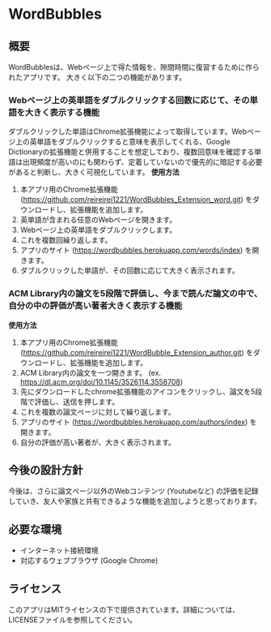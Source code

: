 # WordBubbles

## 概要
WordBubblesは、Webページ上で得た情報を、隙間時間に復習するために作られたアプリです。
大きく以下の二つの機能があります。
### Webページ上の英単語をダブルクリックする回数に応じて、その単語を大きく表示する機能
ダブルクリックした単語はChrome拡張機能によって取得しています。Webページ上の英単語をダブルクリックすると意味を表示してくれる、Google Dictionaryの拡張機能と併用することを想定しており、複数回意味を確認する単語は出現頻度が高いのにも関わらず、定着していないので優先的に暗記する必要があると判断し、大きく可視化しています。
**使用方法**
1. 本アプリ用のChrome拡張機能 (https://github.com/reireirei1221/WordBubbles_Extension_word.git) をダウンロードし、拡張機能を追加します。
2. 英単語が含まれる任意のWebページを開きます。
3. Webページ上の英単語をダブルクリックします。
4. これを複数回繰り返します。
5. アプリのサイト (https://wordbubbles.herokuapp.com/words/index) を開きます。
6. ダブルクリックした単語が、その回数に応じて大きく表示されます。
### ACM Library内の論文を5段階で評価し、今まで読んだ論文の中で、自分の中の評価が高い著者大きく表示する機能
**使用方法**
1. 本アプリ用のChrome拡張機能 (https://github.com/reireirei1221/WordBubble_Extension_author.git) をダウンロードし、拡張機能を追加します。
2. ACM Library内の論文を一つ開きます。 (ex. https://dl.acm.org/doi/10.1145/3526114.3558708)
3. 先にダウンロードしたchrome拡張機能のアイコンをクリックし、論文を5段階で評価し、送信を押します。
4. これを複数の論文ページに対して繰り返します。
5. アプリのサイト (https://wordbubbles.herokuapp.com/authors/index) を開きます。
6. 自分の評価が高い著者が、大きく表示されます。
## 今後の設計方針
今後は、さらに論文ページ以外のWebコンテンツ (Youtubeなど) の評価を記録していき、友人や家族と共有できるような機能を追加しようと思っております。

## 必要な環境
- インターネット接続環境
- 対応するウェブブラウザ (Google Chrome)

## ライセンス
このアプリはMITライセンスの下で提供されています。詳細については、LICENSEファイルを参照してください。

